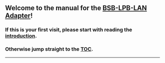 
  
## Welcome to the manual for the [BSB-LPB-LAN Adapter](https://github.com/fredlcore/BSB-LAN)!
         
### If this is your first visit, please start with reading the [introduction](index2.md).   
  
### Otherwise jump straight to the [TOC](toc.md).   

---  
  

